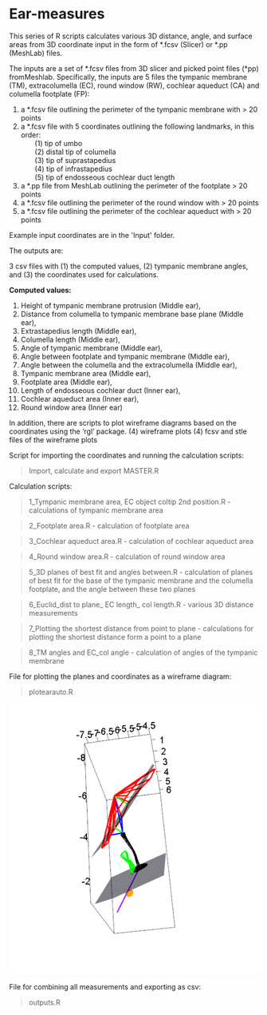 # Ear-measures

This series of R scripts calculates various 3D distance, angle, and surface areas from 3D coordinate input in the form of *.fcsv (Slicer) or *.pp (MeshLab) files. 

The inputs are a set of *.fcsv files from 3D slicer and picked point files (*pp) fromMeshlab.  Specifically, the inputs are 5 files the tympanic membrane (TM), extracolumella (EC), round window (RW), cochlear aqueduct (CA) and columella footplate (FP):

1) a *.fcsv file outlining the perimeter of the tympanic membrane with > 20 points
2) a *.fcsv file with 5 coordinates outlining the following landmarks, in this order:  
   &nbsp;&nbsp;&nbsp;&nbsp;&nbsp;&nbsp; (1) tip of umbo  
   &nbsp;&nbsp;&nbsp;&nbsp;&nbsp;&nbsp; (2) distal tip   of columella  
   &nbsp;&nbsp;&nbsp;&nbsp;&nbsp;&nbsp; (3) tip of suprastapedius  
   &nbsp;&nbsp;&nbsp;&nbsp;&nbsp;&nbsp; (4) tip of infrastapedius  
   &nbsp;&nbsp;&nbsp;&nbsp;&nbsp;&nbsp; (5) tip of endosseous cochlear duct length  
3) a *.pp file from MeshLab outlining the perimeter of the footplate > 20 points
4) a *.fcsv file outlining the perimeter of the round window with > 20 points  
5) a *.fcsv file outlining the perimeter of the cochlear aqueduct with > 20 points

Example input coordinates are in the 'Input' folder. 


The outputs are:

3 csv files with 
(1) the computed values, (2) tympanic membrane angles, and (3) the coordinates used for calculations. 

**Computed values:**
1)	Height of tympanic membrane protrusion	(Middle ear),
2)	Distance from columella to tympanic membrane base plane	(Middle ear),
3)	Extrastapedius length	(Middle ear),
4)	Columella length	(Middle ear),
5)	Angle of tympanic membrane	(Middle ear),
6)	Angle between footplate and tympanic membrane	(Middle ear),
7)	Angle between the columella and the extracolumella	(Middle ear),
8)	Tympanic membrane area	(Middle ear),
9)	Footplate area	(Middle ear),
10)	Length of endosseous cochlear duct	(Inner ear),
11)	Cochlear aqueduct area	(Inner ear),
12)	Round window area	(Inner ear)


In addition, there are scripts to plot wireframe diagrams based on the coordinates using the ‘rgl’ package.
(4) wireframe plots
(4) fcsv and stle files of the wireframe plots


Script for importing the coordinates and running the calculation scripts:
> Import, calculate and export MASTER.R


Calculation scripts:

> 1_Tympanic membrane area, EC object coltip 2nd position.R - calculations of tympanic membrane area

> 2_Footplate area.R - calculation of footplate area

> 3_Cochlear aqueduct area.R - calculation of cochlear aqueduct area

> 4_Round window area.R - calculation of round window area

> 5_3D planes of best fit and angles between.R - calculation of planes of best fit for the base of the tympanic membrane and the columella footplate, and the angle between these two planes

> 6_Euclid_dist to plane_ EC length_ col length.R - various 3D distance measurements

> 7_Plotting the shortest distance from point to plane - calculations for plotting the shortest distance form a point to a plane

> 8_TM angles and EC_col angle - calculation of angles of the tympanic membrane




File for plotting the planes and coordinates as a wireframe diagram:

> plotearauto.R

![alt text](Capture.PNG)

File for combining all measurements and exporting as csv:

> outputs.R


